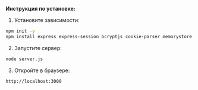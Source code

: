 **Инструкция по установке:**

1. Установите зависимости:
```bash
npm init -y
npm install express express-session bcryptjs cookie-parser memorystore
```

2. Запустите сервер:
```bash
node server.js
```

3. Откройте в браузере:
```
http://localhost:3000
```

